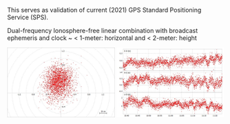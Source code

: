 This serves as validation of current (2021) GPS Standard Positioning Service (SPS).

Dual-frequency Ionosphere-free linear combination with broadcast ephemeris and clock ~ < 1-meter: horizontal and < 2-meter: height

<p align="center">
<img src="target.jpg" width="250"/> <img src="track.jpg" width="250"/> 
</p>
